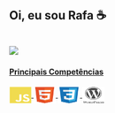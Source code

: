 ## Oi, eu sou Rafa ☕
<div><br>
  <a href="https://github.com/RafaelaMiranda">
  <img height="180em" src="https://github-readme-stats.vercel.app/api?username=RafaelaMiranda&show_icons=true&theme=dracula&include_all_commits=true&count_private=true"/>
<div>

<h4>Principais Competências</h4>
<div style="display: inline_block">
  <div>
    <img align="center" alt="Rafaela-Js" height="30" width="40" src="https://raw.githubusercontent.com/devicons/devicon/master/icons/javascript/javascript-plain.svg">
    <img align="center" alt="Rafaela-HTML" height="30" width="40" src="https://raw.githubusercontent.com/devicons/devicon/master/icons/html5/html5-original.svg">
    <img align="center" alt="Rafaela-CSS" height="30" width="40" src="https://raw.githubusercontent.com/devicons/devicon/master/icons/css3/css3-original.svg">
    <img align="center" alt="Rafaela-WordPress" height="30" width="40" src="https://raw.githubusercontent.com/devicons/devicon/master/icons/wordpress/wordpress-plain-wordmark.svg">
  </div>
</div>
<br>
<br>
